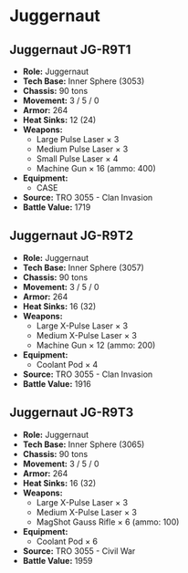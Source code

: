 # Juggernaut
## Juggernaut JG-R9T1
- **Role:** Juggernaut
- **Tech Base:** Inner Sphere (3053)
- **Chassis:** 90 tons
- **Movement:** 3 / 5 / 0
- **Armor:** 264
- **Heat Sinks:** 12 (24)
- **Weapons:**
  - Large Pulse Laser × 3
  - Medium Pulse Laser × 3
  - Small Pulse Laser × 4
  - Machine Gun × 16 (ammo: 400)
- **Equipment:**
  - CASE
- **Source:** TRO 3055 - Clan Invasion
- **Battle Value:** 1719

## Juggernaut JG-R9T2
- **Role:** Juggernaut
- **Tech Base:** Inner Sphere (3057)
- **Chassis:** 90 tons
- **Movement:** 3 / 5 / 0
- **Armor:** 264
- **Heat Sinks:** 16 (32)
- **Weapons:**
  - Large X-Pulse Laser × 3
  - Medium X-Pulse Laser × 3
  - Machine Gun × 12 (ammo: 200)
- **Equipment:**
  - Coolant Pod × 4
- **Source:** TRO 3055 - Clan Invasion
- **Battle Value:** 1916

## Juggernaut JG-R9T3
- **Role:** Juggernaut
- **Tech Base:** Inner Sphere (3065)
- **Chassis:** 90 tons
- **Movement:** 3 / 5 / 0
- **Armor:** 264
- **Heat Sinks:** 16 (32)
- **Weapons:**
  - Large X-Pulse Laser × 3
  - Medium X-Pulse Laser × 3
  - MagShot Gauss Rifle × 6 (ammo: 100)
- **Equipment:**
  - Coolant Pod × 6
- **Source:** TRO 3055 - Civil War
- **Battle Value:** 1959

